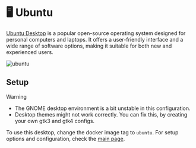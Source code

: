 [ubuntu]: https://ubuntu.com/desktop
[main]: https://github.com/tibor309/webtop?tab=readme-ov-file#setup


# 🖥️ Ubuntu
[Ubuntu Desktop][ubuntu] is a popular open-source operating system designed for personal computers and laptops. It offers a user-friendly interface and a wide range of software options, making it suitable for both new and experienced users.

![ubuntu](https://github.com/user-attachments/assets/9d8e0d79-d997-45c9-a955-81f6356ae3b7)

## Setup

> [!WARNING]
> * The GNOME desktop environment is a bit unstable in this configuration.
> * Desktop themes might not work correctly. You can fix this, by creating your own gtk3 and gtk4 configs.

To use this desktop, change the docker image tag to `ubuntu`. For setup options and configuration, check the [main page][main].
